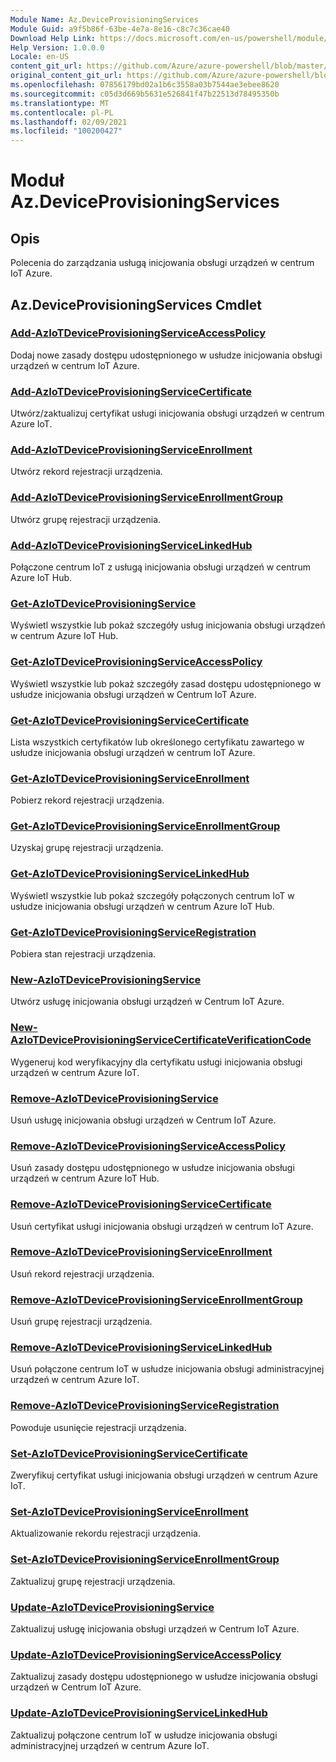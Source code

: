 ```yaml
---
Module Name: Az.DeviceProvisioningServices
Module Guid: a9f5b86f-63be-4e7a-8e16-c8c7c36cae40
Download Help Link: https://docs.microsoft.com/en-us/powershell/module/az.deviceprovisioningservices
Help Version: 1.0.0.0
Locale: en-US
content_git_url: https://github.com/Azure/azure-powershell/blob/master/src/DeviceProvisioningServices/DeviceProvisioningServices/help/Az.DeviceProvisioningServices.md
original_content_git_url: https://github.com/Azure/azure-powershell/blob/master/src/DeviceProvisioningServices/DeviceProvisioningServices/help/Az.DeviceProvisioningServices.md
ms.openlocfilehash: 07856179bd02a1b6c3558a03b7544ae3ebee8620
ms.sourcegitcommit: c05d3d669b5631e526841f47b22513d78495350b
ms.translationtype: MT
ms.contentlocale: pl-PL
ms.lasthandoff: 02/09/2021
ms.locfileid: "100200427"
---
```

# Moduł Az.DeviceProvisioningServices
## Opis
Polecenia do zarządzania usługą inicjowania obsługi urządzeń w centrum IoT Azure.

## Az.DeviceProvisioningServices Cmdlet
### [Add-AzIoTDeviceProvisioningServiceAccessPolicy](Add-AzIoTDeviceProvisioningServiceAccessPolicy.md)
Dodaj nowe zasady dostępu udostępnionego w usłudze inicjowania obsługi urządzeń w centrum IoT Azure.

### [Add-AzIoTDeviceProvisioningServiceCertificate](Add-AzIoTDeviceProvisioningServiceCertificate.md)
Utwórz/zaktualizuj certyfikat usługi inicjowania obsługi urządzeń w centrum Azure IoT.

### [Add-AzIoTDeviceProvisioningServiceEnrollment](Add-AzIoTDeviceProvisioningServiceEnrollment.md)
Utwórz rekord rejestracji urządzenia.

### [Add-AzIoTDeviceProvisioningServiceEnrollmentGroup](Add-AzIoTDeviceProvisioningServiceEnrollmentGroup.md)
Utwórz grupę rejestracji urządzenia.

### [Add-AzIoTDeviceProvisioningServiceLinkedHub](Add-AzIoTDeviceProvisioningServiceLinkedHub.md)
Połączone centrum IoT z usługą inicjowania obsługi urządzeń w centrum Azure IoT Hub.

### [Get-AzIoTDeviceProvisioningService](Get-AzIoTDeviceProvisioningService.md)
Wyświetl wszystkie lub pokaż szczegóły usług inicjowania obsługi urządzeń w centrum Azure IoT Hub.

### [Get-AzIoTDeviceProvisioningServiceAccessPolicy](Get-AzIoTDeviceProvisioningServiceAccessPolicy.md)
Wyświetl wszystkie lub pokaż szczegóły zasad dostępu udostępnionego w usłudze inicjowania obsługi urządzeń w Centrum IoT Azure.

### [Get-AzIoTDeviceProvisioningServiceCertificate](Get-AzIoTDeviceProvisioningServiceCertificate.md)
Lista wszystkich certyfikatów lub określonego certyfikatu zawartego w usłudze inicjowania obsługi urządzeń w centrum IoT Azure.

### [Get-AzIoTDeviceProvisioningServiceEnrollment](Get-AzIoTDeviceProvisioningServiceEnrollment.md)
Pobierz rekord rejestracji urządzenia.

### [Get-AzIoTDeviceProvisioningServiceEnrollmentGroup](Get-AzIoTDeviceProvisioningServiceEnrollmentGroup.md)
Uzyskaj grupę rejestracji urządzenia.

### [Get-AzIoTDeviceProvisioningServiceLinkedHub](Get-AzIoTDeviceProvisioningServiceLinkedHub.md)
Wyświetl wszystkie lub pokaż szczegóły połączonych centrum IoT w usłudze inicjowania obsługi urządzeń w centrum Azure IoT Hub.

### [Get-AzIoTDeviceProvisioningServiceRegistration](Get-AzIoTDeviceProvisioningServiceRegistration.md)
Pobiera stan rejestracji urządzenia.

### [New-AzIoTDeviceProvisioningService](New-AzIoTDeviceProvisioningService.md)
Utwórz usługę inicjowania obsługi urządzeń w Centrum IoT Azure.

### [New-AzIoTDeviceProvisioningServiceCertificateVerificationCode](New-AzIoTDeviceProvisioningServiceCertificateVerificationCode.md)
Wygeneruj kod weryfikacyjny dla certyfikatu usługi inicjowania obsługi urządzeń w centrum Azure IoT.

### [Remove-AzIoTDeviceProvisioningService](Remove-AzIoTDeviceProvisioningService.md)
Usuń usługę inicjowania obsługi urządzeń w Centrum IoT Azure.

### [Remove-AzIoTDeviceProvisioningServiceAccessPolicy](Remove-AzIoTDeviceProvisioningServiceAccessPolicy.md)
Usuń zasady dostępu udostępnionego w usłudze inicjowania obsługi urządzeń w centrum Azure IoT Hub.

### [Remove-AzIoTDeviceProvisioningServiceCertificate](Remove-AzIoTDeviceProvisioningServiceCertificate.md)
Usuń certyfikat usługi inicjowania obsługi urządzeń w centrum IoT Azure.

### [Remove-AzIoTDeviceProvisioningServiceEnrollment](Remove-AzIoTDeviceProvisioningServiceEnrollment.md)
Usuń rekord rejestracji urządzenia.

### [Remove-AzIoTDeviceProvisioningServiceEnrollmentGroup](Remove-AzIoTDeviceProvisioningServiceEnrollmentGroup.md)
Usuń grupę rejestracji urządzenia.

### [Remove-AzIoTDeviceProvisioningServiceLinkedHub](Remove-AzIoTDeviceProvisioningServiceLinkedHub.md)
Usuń połączone centrum IoT w usłudze inicjowania obsługi administracyjnej urządzeń w centrum Azure IoT.

### [Remove-AzIoTDeviceProvisioningServiceRegistration](Remove-AzIoTDeviceProvisioningServiceRegistration.md)
Powoduje usunięcie rejestracji urządzenia.

### [Set-AzIoTDeviceProvisioningServiceCertificate](Set-AzIoTDeviceProvisioningServiceCertificate.md)
Zweryfikuj certyfikat usługi inicjowania obsługi urządzeń w centrum Azure IoT.

### [Set-AzIoTDeviceProvisioningServiceEnrollment](Set-AzIoTDeviceProvisioningServiceEnrollment.md)
Aktualizowanie rekordu rejestracji urządzenia.

### [Set-AzIoTDeviceProvisioningServiceEnrollmentGroup](Set-AzIoTDeviceProvisioningServiceEnrollmentGroup.md)
Zaktualizuj grupę rejestracji urządzenia.

### [Update-AzIoTDeviceProvisioningService](Update-AzIoTDeviceProvisioningService.md)
Zaktualizuj usługę inicjowania obsługi urządzeń w Centrum IoT Azure.

### [Update-AzIoTDeviceProvisioningServiceAccessPolicy](Update-AzIoTDeviceProvisioningServiceAccessPolicy.md)
Zaktualizuj zasady dostępu udostępnionego w usłudze inicjowania obsługi urządzeń w Centrum IoT Azure.

### [Update-AzIoTDeviceProvisioningServiceLinkedHub](Update-AzIoTDeviceProvisioningServiceLinkedHub.md)
Zaktualizuj połączone centrum IoT w usłudze inicjowania obsługi administracyjnej urządzeń w centrum Azure IoT.

